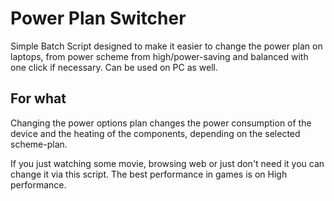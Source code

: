 # Power Plan Switcher

Simple Batch Script designed to make it easier to change the power plan on laptops, 
from power scheme from high/power-saving and balanced with one click if necessary.
Can be used on PC as well.

## For what

Changing the power options plan changes the power consumption of the device and 
the heating of the components, depending on the selected scheme-plan. 

If you just watching some movie, browsing web or just don't need it you can change it 
via this script. The best performance in games is on High performance.
